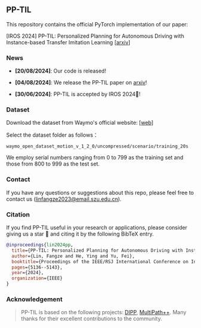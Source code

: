 ## PP-TIL

This repository contains the official PyTorch implementation of our paper:

[IROS 2024] PP-TIL: Personalized Planning for Autonomous Driving with Instance-based Transfer Imitation Learning [[arxiv](https://arxiv.org/pdf/2407.18569)]

### News

- **[20/08/2024]**: Our code is released!
- **[04/08/2024]**: We release the PP-TIL paper on [arxiv](https://arxiv.org/pdf/2407.18569)!

- **[30/06/2024]**: PP-TIL is accepted by IROS 2024🎉!

### Dataset

Download the dataset from Waymo's official website: [[web](https://waymo.com/open/download/)]

Select the dataset folder as follows：

`waymo_open_dataset_motion_v_1_2_0/uncompressed/scenario/training_20s`

We employ serial numbers ranging from 0 to 799 as the training set and those from 800 to 999 as the test set.

### Contact

If you have any questions or suggestions about this repo, please feel free to contact us (linfangze2023@email.szu.edu.cn).

### Citation

If you find PP-TIL useful in your research or applications, please consider giving us a star 🌟 and citing it by the following BibTeX entry.

```BibTeX
@inproceedings{lin2024pp,
  title={PP-TIL: Personalized Planning for Autonomous Driving with Instance-based Transfer Imitation Learning},
  author={Lin, Fangze and He, Ying and Yu, Fei},
  booktitle={Proceedings of the IEEE/RSJ International Conference on Intelligent Robots and Systems (IROS)},
  pages={5136--5143},
  year={2024},
  organization={IEEE}
}
```

### Acknowledgement

>PP-TIL is based on the following projects: [DIPP](https://github.com/MCZhi/DIPP), [MultiPath++](https://github.com/stepankonev/waymo-motion-prediction-challenge-2022-multipath-plus-plus/tree/main). Many thanks for their excellent contributions to the community.

